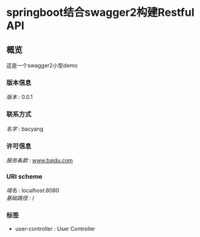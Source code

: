 # springboot结合swagger2构建Restful API


<a name="overview"></a>
## 概览
这是一个swagger2小型demo


### 版本信息
*版本* : 0.0.1


### 联系方式
*名字* : bacyang


### 许可信息
*服务条款* : www.baidu.com


### URI scheme
*域名* : localhost:8080  
*基础路径* : /


### 标签

* user-controller : User Controller



